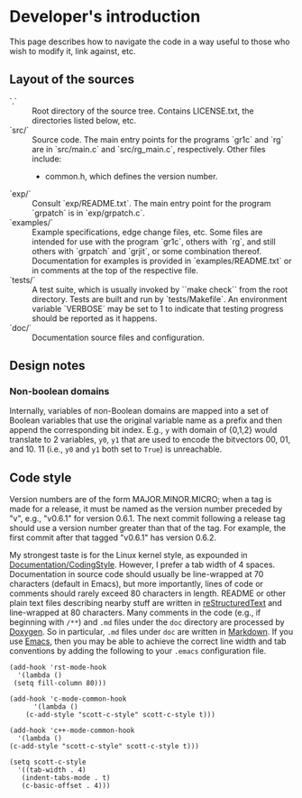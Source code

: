 Developer's introduction
========================

This page describes how to navigate the code in a way useful to those
who wish to modify it, link against, etc.


Layout of the sources
---------------------

<dl>

<dt>`.`</dt>
<dd>Root directory of the source tree.  Contains LICENSE.txt, the directories
listed below, etc.</dd>

<dt>`src/`</dt>
<dd>Source code.  The main entry points for the programs `gr1c` and
`rg` are in `src/main.c` and `src/rg_main.c`, respectively.  Other files include:
<ul>
  <li>common.h, which defines the version number.</li>
</ul></dd>

<dt>`exp/`</dt>
<dd>Consult `exp/README.txt`.  The main entry point for the program
`grpatch` is in `exp/grpatch.c`.</dd>

<dt>`examples/`</dt>
<dd>Example specifications, edge change files, etc.  Some files are
intended for use with the program `gr1c`, others with `rg`, and still
others with `grpatch` and `grjit`, or some combination thereof.
Documentation for examples is provided in `examples/README.txt` or in
comments at the top of the respective file.</dd>

<dt>`tests/`</dt>
<dd>A test suite, which is usually invoked by ``make check`` from the
root directory.  Tests are built and run by `tests/Makefile`.  An
environment variable `VERBOSE` may be set to 1 to indicate that
testing progress should be reported as it happens.</dd>

<dt>`doc/`</dt>
<dd>Documentation source files and configuration.</dd>

</dl>


Design notes
------------

### Non-boolean domains

Internally, variables of non-Boolean domains are mapped into a set of
Boolean variables that use the original variable name as a prefix and
then append the corresponding bit index. E.g., `y` with domain of
{0,1,2} would translate to 2 variables, `y0`, `y1` that are used to
encode the bitvectors 00, 01, and 10. 11 (i.e., `y0` and `y1` both set
to `True`) is unreachable.


Code style
----------

Version numbers are of the form MAJOR.MINOR.MICRO; when a tag is made
for a release, it must be named as the version number preceded by "v",
e.g., "v0.6.1" for version 0.6.1.  The next commit following a release
tag should use a version number greater than that of the tag.  For
example, the first commit after that tagged "v0.6.1" has version
0.6.2.

My strongest taste is for the Linux kernel style, as expounded in
[Documentation/CodingStyle](http://lxr.linux.no/#linux+v3.8.8/Documentation/CodingStyle).
However, I prefer a tab width of 4 spaces.  Documentation in source
code should usually be line-wrapped at 70 characters (default in
Emacs), but more importantly, lines of code or comments should rarely
exceed 80 characters in length.  README or other plain text files
describing nearby stuff are written in
[reStructuredText](http://docutils.sourceforge.net/rst.html) and
line-wrapped at 80 characters.  Many comments in the code (e.g., if
beginning with `/**`) and `.md` files under the `doc` directory are
processed by [Doxygen](http://www.doxygen.org).  So in particular,
`.md` files under `doc` are written in
[Markdown](http://daringfireball.net/projects/markdown/).  If you use
[Emacs](http://www.gnu.org/software/emacs/), then you may be able to
achieve the correct line width and tab conventions by adding the
following to your `.emacs` configuration file.

    (add-hook 'rst-mode-hook
      '(lambda ()
	 (setq fill-column 80)))

    (add-hook 'c-mode-common-hook
	      '(lambda ()
		(c-add-style "scott-c-style" scott-c-style t)))

    (add-hook 'c++-mode-common-hook
      '(lambda ()
	(c-add-style "scott-c-style" scott-c-style t)))

    (setq scott-c-style
      '((tab-width . 4)
       (indent-tabs-mode . t)
       (c-basic-offset . 4)))
